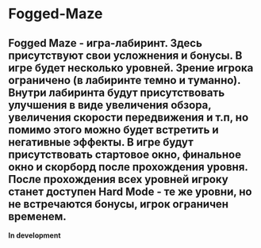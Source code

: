 # Fogged-Maze
**Fogged Maze** - игра-лабиринт. Здесь присутствуют свои усложнения и бонусы. В игре будет несколько уровней. Зрение игрока ограничено (в лабиринте темно и             туманно). Внутри лабиринта будут присутствовать улучшения в виде увеличения обзора, увеличения скорости передвижения и т.п, но помимо этого можно будет встретить и негативные     эффекты. В игре будут присутствовать стартовое окно, финальное окно и скорборд после прохождения уровня. После прохождения всех уровней игроку станет доступен Hard Mode - те       же уровни, но не встречаются бонусы, игрок ограничен временем.
---
**In development**
